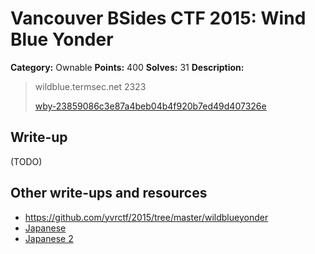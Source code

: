 # Vancouver BSides CTF 2015: Wind Blue Yonder

**Category:** Ownable
**Points:** 400
**Solves:** 31
**Description:** 

> wildblue.termsec.net 2323
> 
> [wby-23859086c3e87a4beb04b4f920b7ed49d407326e](wby-23859086c3e87a4beb04b4f920b7ed49d407326e)

## Write-up

(TODO)

## Other write-ups and resources

* <https://github.com/yvrctf/2015/tree/master/wildblueyonder>
* [Japanese](http://mage-ctf-writeup.blogspot.jp/2015/03/b-sides-vancouver-2015.html)
* [Japanese 2](http://charo-it.hatenablog.jp/entry/2015/03/18/234404)